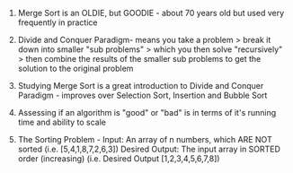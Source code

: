 1. Merge Sort is an OLDIE, but GOODIE - about 70 years old but used very frequently in practice 

2. Divide and Conquer Paradigm- means you take a problem > break it down into smaller "sub problems" > which you then solve "recursively" > then combine the results of the smaller sub problems to get the solution to the original problem 

3. Studying Merge Sort is a great introduction to Divide and Conquer Paradigm - improves over Selection Sort, Insertion and Bubble Sort

4. Assessing if an algorithm is "good" or "bad" is in terms of it's running time and ability to scale 

5. The Sorting Problem - 
  Input: An array of n numbers, which ARE NOT sorted (i.e. [5,4,1,8,7,2,6,3]) 
  Desired Output: The input array in SORTED order (increasing) (i.e. Desired Output [1,2,3,4,5,6,7,8])
